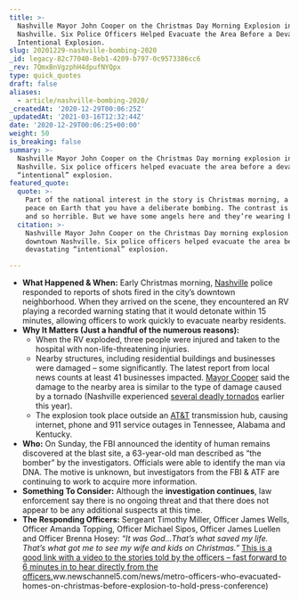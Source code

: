 ```yaml
---
title: >-
  Nashville Mayor John Cooper on the Christmas Day Morning Explosion in Downtown
  Nashville. Six Police Officers Helped Evacuate the Area Before a Devastating
  Intentional Explosion.
slug: 20201229-nashville-bombing-2020
_id: legacy-82c77040-8eb1-4209-b797-0c9573386cc6
_rev: 7QmxBnVgzphH4dpufNYQpx
type: quick_quotes
draft: false
aliases:
  - article/nashville-bombing-2020/
_createdAt: '2020-12-29T00:06:25Z'
_updatedAt: '2021-03-16T12:32:44Z'
date: '2020-12-29T00:06:25+00:00'
weight: 50
is_breaking: false
summary: >-
  Nashville Mayor John Cooper on the Christmas Day morning explosion in downtown
  Nashville. Six police officers helped evacuate the area before a devastating
  “intentional” explosion.
featured_quote:
  quote: >-
    Part of the national interest in the story is Christmas morning, a time of
    peace on Earth that you have a deliberate bombing. The contrast is so great
    and so horrible. But we have some angels here and they’re wearing blue.
  citation: >-
    Nashville Mayor John Cooper on the Christmas Day morning explosion in
    downtown Nashville. Six police officers helped evacuate the area before a
    devastating “intentional” explosion.

---
```

* **What Happened & When:** Early Christmas morning, [Nashville](https://www.nashville.gov/News-Media/News-Article/ID/10443/MNPD-FBI-and-ATF-Investigating-Todays-Intentional-Explosion-on-2nd-Avenue-North-in-Downtown-Nashville.aspx) police responded to reports of shots fired in the city’s downtown neighborhood. When they arrived on the scene, they encountered an RV playing a recorded warning stating that it would detonate within 15 minutes, allowing officers to work quickly to evacuate nearby residents.
* **Why It Matters (Just a handful of the numerous reasons):**
  * When the RV exploded, three people were injured and taken to the hospital with non-life-threatening injuries.
  * Nearby structures, including residential buildings and businesses were damaged – some significantly. The latest report from local news counts at least 41 businesses impacted. [Mayor Cooper](https://www.cbsnews.com/news/transcript-mayor-john-cooper-on-face-the-nation-december-27-2020/) said the damage to the nearby area is similar to the type of damage caused by a tornado (Nashville experienced [several deadly tornados](https://www.cnn.com/2020/12/25/us/nashville-2020-tornado-derecho-explosion-trnd/index.html) earlier this year).
  * The explosion took place outside an [AT&T](https://about.att.com/pages/disaster_relief/nashville.html) transmission hub, causing internet, phone and 911 service outages in Tennessee, Alabama and Kentucky.
* **Who:** On Sunday, the FBI announced the identity of human remains discovered at the blast site, a 63-year-old man described as “the bomber” by the investigators. Officials were able to identify the man via DNA. The motive is unknown, but investigators from the FBI & ATF are continuing to work to acquire more information.
* **Something To Consider:** Although the **investigation continues**, law enforcement say there is no ongoing threat and that there does not appear to be any additional suspects at this time.
* **The Responding Officers:** Sergeant Timothy Miller, Officer James Wells, Officer Amanda Topping, Officer Michael Sipos, Officer James Luellen and Officer Brenna Hosey: _“It was God…That’s what saved my life. That’s what got me to see my wife and kids on Christmas.”_ [This is a good link with a video to the stories told by the officers – fast forward to 6 minutes in to hear directly from the officers.](https://www.newschannel5.com/news/metro-officers-who-evacuated-homes-on-christmas-before-explosion-to-hold-press-conference)ww.newschannel5.com/news/metro-officers-who-evacuated-homes-on-christmas-before-explosion-to-hold-press-conference)